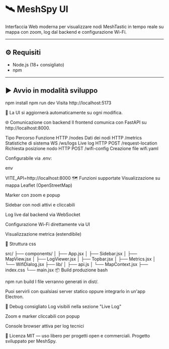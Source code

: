 # 🛰️ MeshSpy UI

Interfaccia Web moderna per visualizzare nodi MeshTastic in tempo reale su mappa con zoom, log dal backend e configurazione Wi-Fi.

---

## ⚙️ Requisiti

- Node.js (18+ consigliato)
- npm

---

## ▶️ Avvio in modalità sviluppo

npm install
npm run dev
Visita http://localhost:5173

🔁 La UI si aggiornerà automaticamente su ogni modifica.

🌐 Comunicazione con backend
Il frontend comunica con FastAPI su http://localhost:8000.

Tipo	Percorso	Funzione
HTTP	/nodes	Dati dei nodi
HTTP	/metrics	Statistiche di sistema
WS	/ws/logs	Live log
HTTP POST	/request-location	Richiesta posizione nodo
HTTP POST	/wifi-config	Creazione file wifi.yaml

Configurabile via .env:

env

VITE_API=http://localhost:8000
🗺️ Funzioni supportate
Visualizzazione su mappa Leaflet (OpenStreetMap)

Marker con zoom e popup

Sidebar con nodi attivi e cliccabili

Log live dal backend via WebSocket

Configurazione Wi-Fi direttamente via UI

Visualizzazione metrica (estendibile)

🧱 Struttura
css

src/
├── components/
│   ├── App.jsx
│   ├── Sidebar.jsx
│   ├── MapView.jsx
│   ├── LogViewer.jsx
│   ├── Topbar.jsx
│   ├── Metrics.jsx
│   └── WifiDialog.jsx
├── lib/
│   ├── api.js
│   └── MapContext.jsx
├── index.css
└── main.jsx
📦 Build produzione
bash

npm run build
I file verranno generati in dist/.

Puoi servirli con qualsiasi server statico oppure integrarlo in un'app Electron.

🧪 Debug consigliato
Log visibili nella sezione "Live Log"

Zoom e marker cliccabili con popup

Console browser attiva per log tecnici

📄 Licenza
MIT — uso libero per progetti open e commerciali.
Progetto sviluppato per MeshSpy.